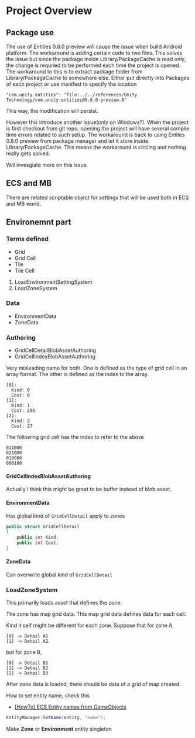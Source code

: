 # Project Overview

## Package use

The use of Entities 0.8.0 preview will cause the issue when build Android platform. The workaround is adding certain code to two files. This solves the issue but since the package inside Library/PackageCache is read only, the change is requried to be performed each time the project is opened. The workaround to this is to extract package folder from Library/PackageCache to somewhere else. Either put directly into Packages of each project or use manifest to specify the location

```
"com.unity.entities": "file:../../references/Unity Technology/com.unity.entities@0.8.0-preview.8"
```

This way, the modification will persist.

However this introduce another issue(only on Windows?). When the project is first checkout from git repo, opening the project will have several compile time errors related to such setup. The workaround is back to using Entites 0.8.0 preview from package manager and let it store inside Library/PackageCache. This means the workaround is circling and nothing really gets solved.

Will invesgiate more on this issue.

## ECS and MB

There are related scriptable object for settings that will be used both in ECS and MB world.

## Environemnt part

### Terms defined

- Grid
- Grid Cell
- Tile
- Tile Cell

1. LoadEnvironmentSettingSystem
2. LoadZoneSystem

### Data

- EnvironmentData
- ZoneData

### Authoring

- GridCellDetailBlobAssetAuthoring
- GridCellIndexBlobAssetAuthoring

Very misleading name for both. One is defined as the type of grid cell in an array format. The other is defined as the index to the array.

```
[0]:
  Kind: 0
  Cost: 0
[1]:
  Kind: 1
  Cost: 255
[2]:
  Kind: 2
  Cost: 27
```

The following grid cell has the index to refer to the above

```
011000
021000
010000
000100
```

#### GridCellIndexBlobAssetAuthoring

Actually I think this might be great to be buffer instead of blob asset.

#### EnvironmentData

Has global kind of ```GridCellDetail``` apply to zones

```cs
public struct GridCellDetail
{
    public int Kind;
    public int Cost;
}
```

#### ZoneData

Can overwrite global kind of ```GridCellDetail```

### LoadZoneSystem

This primarily loads asset that defines the zone.

The zone has map grid data. This map grid data defines data for each cell.


Kind it self might be different for each zone. Suppose that for zone A,

```
[0] -> Detail A1
[1] -> Detail A2
```

but for zone B,

```
[0] -> Detail B1
[1] -> Detail B2
[2] -> Detail B3
```

After zone data is loaded, there should be data of a grid of map created.

How to set entity name, check this

- [[HowTo] ECS Entity names from GameObjects](https://forum.unity.com/threads/howto-ecs-entity-names-from-gameobjects.797739/)

```cs
EntityManager.SetName(entity, "name");
```

Make **Zone** or **Environment** entity singleton